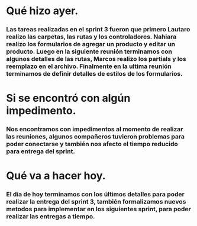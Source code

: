 # Qué hizo ayer.
### Las tareas realizadas en el sprint 3 fueron que primero Lautaro realizo las carpetas, las rutas y los controladores. Nahiara realizo los formularios de agregar un producto y editar un producto. Luego en la siguiente reunión terminamos con algunos detalles de las rutas, Marcos realizo los partials y los reemplazo en el archivo. Finalmente en la ultima reunión terminamos de definir detalles de estilos de los formularios.

# Si se encontró con algún impedimento.
### Nos encontramos con impedimentos al momento de realizar las reuniones, algunos compañeros tuvieron problemas para poder conectarse y también nos afecto el tiempo reducido para entrega del sprint. 

# Qué va a hacer hoy.
### El día de hoy terminamos con los últimos detalles para poder realizar la entrega del sprint 3, también formalizamos nuevos metodos para implementar en los siguientes sprint, para poder realizar las entregas a tiempo.

